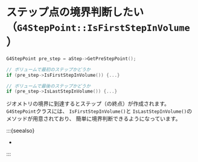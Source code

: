 # ステップ点の境界判断したい（``G4StepPoint::IsFirstStepInVolume``）

```cpp
G4StepPoint pre_step = aStep->GetPreStepPoint();

// ボリュームで最初のステップかどうか
if (pre_step->IsFirstStepInVolume()) {...}

// ボリュームで最後のステップかどうか
if (pre_step->IsLastStepInVolume()) {...}
```

ジオメトリの境界に到達するとステップ（の終点）が作成されます。
`G4StepPoint`クラスには、
``IsFirstStepInVolume()``と
``IsLastStepInVolume()``のメソッドが用意されており、
簡単に境界判断できるようになっています。

:::{seealso}

- [](./geant4-step-status.md)

:::
